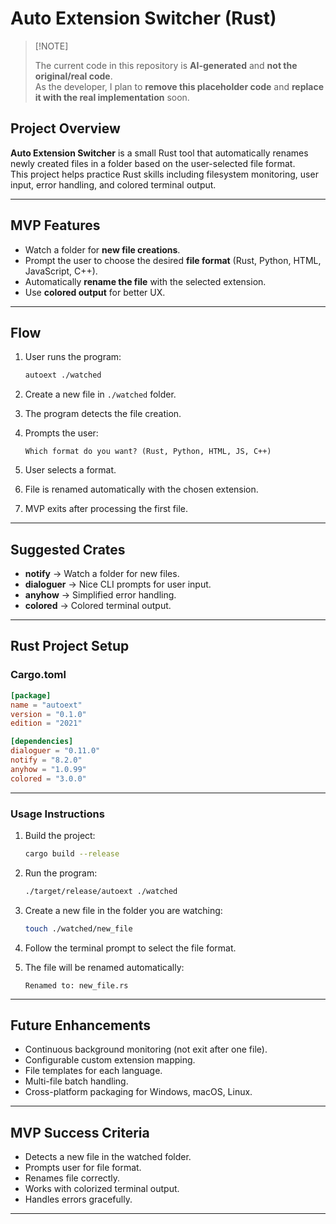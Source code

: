 # Auto Extension Switcher (Rust)

>  [!NOTE]
>
> The current code in this repository is **AI-generated** and **not the original/real code**.  
> As the developer, I plan to **remove this placeholder code** and **replace it with the real implementation** soon.




## Project Overview
**Auto Extension Switcher** is a small Rust tool that automatically renames newly created files in a folder based on the user-selected file format.  
This project helps practice Rust skills including filesystem monitoring, user input, error handling, and colored terminal output.

---

## MVP Features
- Watch a folder for **new file creations**.
- Prompt the user to choose the desired **file format** (Rust, Python, HTML, JavaScript, C++).
- Automatically **rename the file** with the selected extension.
- Use **colored output** for better UX.

---

## Flow

1. User runs the program:
   ```bash
   autoext ./watched
    ```

2. Create a new file in `./watched` folder.
3. The program detects the file creation.
4. Prompts the user:

   ```
   Which format do you want? (Rust, Python, HTML, JS, C++)
   ```
5. User selects a format.
6. File is renamed automatically with the chosen extension.
7. MVP exits after processing the first file.

---

## Suggested Crates

* **notify** → Watch a folder for new files.
* **dialoguer** → Nice CLI prompts for user input.
* **anyhow** → Simplified error handling.
* **colored** → Colored terminal output.

---

## Rust Project Setup

### Cargo.toml

```toml
[package]
name = "autoext"
version = "0.1.0"
edition = "2021"

[dependencies]
dialoguer = "0.11.0"
notify = "8.2.0"
anyhow = "1.0.99"
colored = "3.0.0"
```

---

### Usage Instructions

1. Build the project:

   ```bash
   cargo build --release
   ```
2. Run the program:

   ```bash
   ./target/release/autoext ./watched
   ```
3. Create a new file in the folder you are watching:

   ```bash
   touch ./watched/new_file
   ```
4. Follow the terminal prompt to select the file format.
5. The file will be renamed automatically:

   ```
   Renamed to: new_file.rs
   ```

---

## Future Enhancements

* Continuous background monitoring (not exit after one file).
* Configurable custom extension mapping.
* File templates for each language.
* Multi-file batch handling.
* Cross-platform packaging for Windows, macOS, Linux.

---

## MVP Success Criteria

* Detects a new file in the watched folder.
* Prompts user for file format.
* Renames file correctly.
* Works with colorized terminal output.
* Handles errors gracefully.

---

